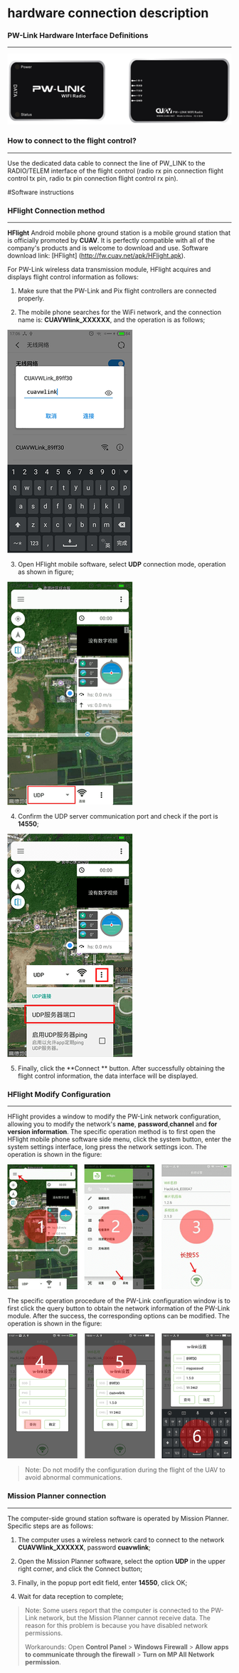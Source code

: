 # hardware connection description

### PW-Link Hardware Interface Definitions

---

![pw link2](../assets/pw-link2.png)

### How to connect to the flight control?

---

Use the dedicated data cable to connect the line of PW\_LINK to the RADIO/TELEM interface of the flight control (radio rx pin connection flight control tx pin, radio tx pin connection flight control rx pin).

#Software instructions

### HFlight Connection method

---

**HFlight** Android mobile phone ground station is a mobile ground station that is officially promoted by **CUAV**. It is perfectly compatible with all of the company's products and is welcome to download and use. Software download link: [HFlight] (http://fw.cuav.net/apk/HFlight.apk).

For PW-Link wireless data transmission module, HFlight acquires and displays flight control information as follows:

1. Make sure that the PW-Link and Pix flight controllers are connected properly.

2. The mobile phone searches for the WiFi network, and the connection name is: **CUAVWlink\_XXXXXX**, and the operation is as follows;

![HFlight connected](../assets/pwlink-net-connected.png)

3. Open HFlight mobile software, select **UDP** connection mode, operation as shown in figure;

![HFlight connected2](../assets/pwlink-connected-type.png)

4. Confirm the UDP server communication port and check if the port is **14550**;

![HFlight connected3](../assets/pwlink-udp-setting.png)

5. Finally, click the **Connect ** button. After successfully obtaining the flight control information, the data interface will be displayed.

### HFlight Modify Configuration

---

HFlight provides a window to modify the PW-Link network configuration, allowing you to modify the network's **name**, **password**,**channel** and **for version information**. The specific operation method is to first open the HFlight mobile phone software side menu, click the system button, enter the system settings interface, long press the network settings icon. The operation is shown in the figure:

![HFlight Config](../assets/pwlink-net-cfg1.png)

The specific operation procedure of the PW-Link configuration window is to first click the query button to obtain the network information of the PW-Link module. After the success, the corresponding options can be modified. The operation is shown in the figure:

![HFlight Config2](../assets/pwlink-net-cfg2.png)


> Note: Do not modify the configuration during the flight of the UAV to avoid abnormal communications.

### Mission Planner connection

---

The computer-side ground station software is operated by Mission Planner. Specific steps are as follows:

1. The computer uses a wireless network card to connect to the network **CUAVWlink\_XXXXXX**, password **cuavwlink**;

2. Open the Mission Planner software, select the option **UDP** in the upper right corner, and click the Connect button;

3. Finally, in the popup port edit field, enter **14550**, click OK;

4. Wait for data reception to complete;

> Note: Some users report that the computer is connected to the PW-Link network, but the Mission Planner cannot receive data. The reason for this problem is because you have disabled network permissions.
>
> Workarounds: Open **Control Panel** &gt; **Windows Firewall** &gt; **Allow apps to communicate through the firewall** &gt; **Turn on MP All Network permission**.